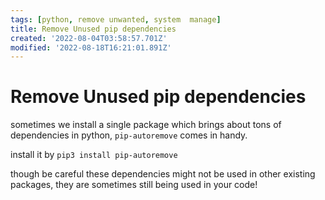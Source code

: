 ```yaml
---
tags: [python, remove unwanted, system  manage]
title: Remove Unused pip dependencies
created: '2022-08-04T03:58:57.701Z'
modified: '2022-08-18T16:21:01.891Z'
---
```


# Remove Unused pip dependencies

sometimes we install a single package which brings about tons of dependencies in python, `pip-autoremove` comes in handy.

install it by `pip3 install pip-autoremove`

though be careful these dependencies might not be used in other existing packages, they are sometimes still being used in your code!
